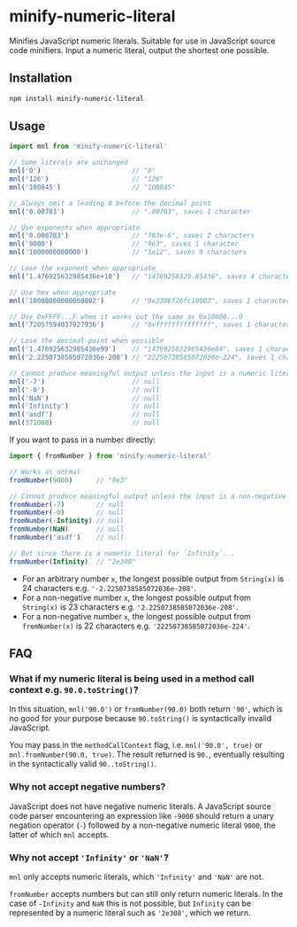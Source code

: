 # minify-numeric-literal

Minifies JavaScript numeric literals. Suitable for use in JavaScript source code minifiers. Input a numeric literal, output the shortest one possible.

## Installation

```bash
npm install minify-numeric-literal
```

## Usage

```javascript
import mnl from 'minify-numeric-literal'

// Some literals are unchanged
mnl('0')                       // "0"
mnl('126')                     // "126"
mnl('100845')                  // "100845"

// Always omit a leading 0 before the decimal point
mnl('0.00783')                 // ".00783", saves 1 character

// Use exponents when appropriate
mnl('0.000783')                // "783e-6", saves 2 characters
mnl('9000')                    // "9e3", saves 1 character
mnl('1000000000000')           // "1e12", saves 9 characters

// Lose the exponent when appropriate
mnl('1.476925632985436e+10')   // "14769256329.85436", saves 4 characters

// Use hex when appropriate
mnl('10000000000000002')       // "0x2386f26fc10002", saves 1 character

// Use 0xFFFF...F when it works out the same as 0x10000...0
mnl('72057594037927936')       // "0xffffffffffffff", saves 1 character

// Lose the decimal point when possible
mnl('1.476925632985436e99')    // "1476925632985436e84", saves 1 character
mnl('2.2250738585072036e-208') // "22250738585072036e-224", saves 1 character

// Cannot produce meaningful output unless the input is a numeric literal
mnl('-7')                      // null
mnl('-0')                      // null
mnl('NaN')                     // null
mnl('Infinity')                // null
mnl('asdf')                    // null
mnl(371000)                    // null
```

If you want to pass in a number directly:

```javascript
import { fromNumber } from 'minify-numeric-literal'

// Works as normal
fromNumber(9000)      // "9e3"

// Cannot produce meaningful output unless the input is a non-negative number
fromNumber(-7)        // null
fromNumber(-0)        // null
fromNumber(-Infinity) // null
fromNumber(NaN)       // null
fromNumber('asdf')    // null

// But since there is a numeric literal for `Infinity`...
fromNumber(Infinity)  // "2e308"
```

* For an arbitrary number `x`, the longest possible output from `String(x)` is 24 characters e.g. `'-2.2250738585072036e-208'`.
* For a non-negative number `x`, the longest possible output from `String(x)` is 23 characters e.g. `'2.2250738585072036e-208'`.
* For a non-negative number `x`, the longest possible output from `fromNumber(x)` is 22 characters e.g. `'22250738585072036e-224'`.

## FAQ

### What if my numeric literal is being used in a method call context e.g. `90.0.toString()`?

In this situation, `mnl('90.0')` or `fromNumber(90.0)` both return `'90'`, which is no good for your purpose because `90.toString()` is syntactically invalid JavaScript.

You may pass in the `methodCallContext` flag, i.e. `mnl('90.0', true)` or `mnl.fromNumber(90.0, true)`. The result returned is `90.`, eventually resulting in the syntactically valid `90..toString()`.

### Why not accept negative numbers?

JavaScript does not have negative numeric literals. A JavaScript source code parser encountering an expression like `-9000` should return a unary negation operator (`-`) followed by a non-negative numeric literal `9000`, the latter of which `mnl` accepts.

### Why not accept `'Infinity'` or `'NaN'`?

`mnl` only accepts numeric literals, which `'Infinity'` and `'NaN'` are not.

`fromNumber` accepts numbers but can still only return numeric literals. In the case of `-Infinity` and `NaN` this is not possible, but `Infinity` can be represented by a numeric literal such as `'2e308'`, which we return.
